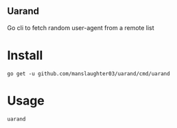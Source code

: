 ## Uarand

Go cli to fetch random user-agent from a remote list

# Install

```
go get -u github.com/manslaughter03/uarand/cmd/uarand
```

# Usage

```
uarand
```
